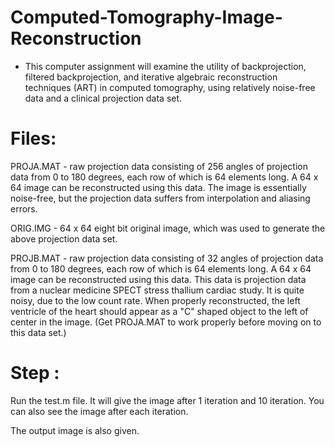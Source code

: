 # Computed-Tomography-Image-Reconstruction
* This computer assignment will examine the utility of backprojection, filtered backprojection, and iterative algebraic reconstruction techniques (ART) in computed tomography, using relatively noise-free data and a clinical projection data set. 
 
# Files: 
 	 
PROJA.MAT - raw projection data consisting of 256 angles of projection data from 0 to 180 degrees, each row of which is 64 elements long. A 64 x 64 image can be reconstructed using this data. 
The image is essentially noise-free, but the projection data suffers from interpolation and aliasing errors. 
 	 
ORIG.IMG - 64 x 64 eight bit original image, which was used to generate the above projection data set. 
 	 
PROJB.MAT - raw projection data consisting of 32 angles of projection data from 0 to 180 degrees, each row of which is 64 elements long. A 64 x 64 image can be reconstructed using this data. This data is projection data from a nuclear medicine SPECT stress thallium cardiac study. It is quite noisy, due to the low count rate. When properly reconstructed, the left ventricle of the heart should appear as a "C" shaped object to the left of center in the image. (Get PROJA.MAT to work properly before moving on to this data set.) 



# Step :
Run the test.m  file. It will give the image after 1 iteration and 10 iteration. You can also see the image after each iteration.

The output image is also given.
